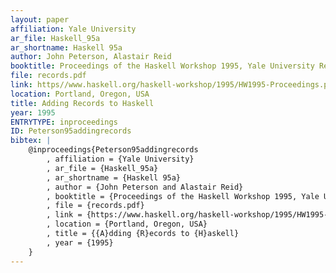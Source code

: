 ```yaml
---
layout: paper
affiliation: Yale University
ar_file: Haskell_95a
ar_shortname: Haskell 95a
author: John Peterson, Alastair Reid
booktitle: Proceedings of the Haskell Workshop 1995, Yale University Research Report YALE/DCS/RR-1075
file: records.pdf
link: https//www.haskell.org/haskell-workshop/1995/HW1995-Proceedings.pdf
location: Portland, Oregon, USA
title: Adding Records to Haskell
year: 1995
ENTRYTYPE: inproceedings
ID: Peterson95addingrecords
bibtex: |
    @inproceedings{Peterson95addingrecords
        , affiliation = {Yale University}
        , ar_file = {Haskell_95a}
        , ar_shortname = {Haskell 95a}
        , author = {John Peterson and Alastair Reid}
        , booktitle = {Proceedings of the Haskell Workshop 1995, Yale University Research Report YALE/DCS/RR-1075}
        , file = {records.pdf}
        , link = {https://www.haskell.org/haskell-workshop/1995/HW1995-Proceedings.pdf}
        , location = {Portland, Oregon, USA}
        , title = {{A}dding {R}ecords to {H}askell}
        , year = {1995}
    }
---
```

